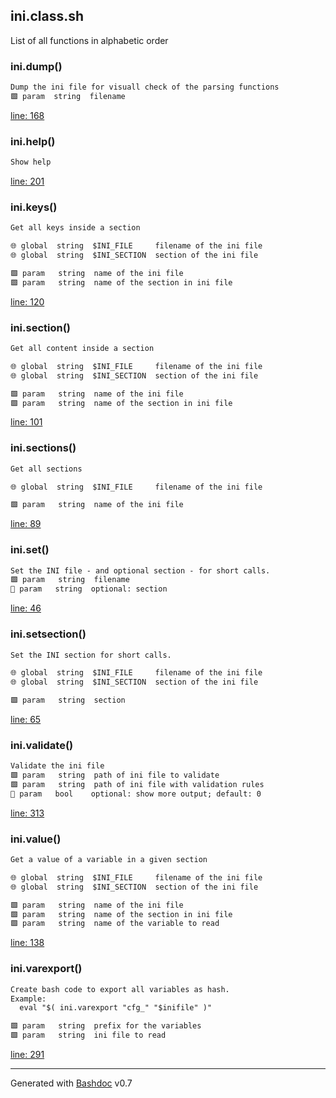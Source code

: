 ## ini.class.sh

List of all functions in alphabetic order

### ini.dump()

```txt
Dump the ini file for visuall check of the parsing functions
🟩 param  string  filename
```

[line: 168](https://github.com/axelhahn/bash_iniparser/blob/main/ini.class.sh#L168)

### ini.help()

```txt
Show help
```

[line: 201](https://github.com/axelhahn/bash_iniparser/blob/main/ini.class.sh#L201)

### ini.keys()

```txt
Get all keys inside a section

🌐 global  string  $INI_FILE     filename of the ini file
🌐 global  string  $INI_SECTION  section of the ini file

🟩 param   string  name of the ini file
🟩 param   string  name of the section in ini file
```

[line: 120](https://github.com/axelhahn/bash_iniparser/blob/main/ini.class.sh#L120)

### ini.section()

```txt
Get all content inside a section

🌐 global  string  $INI_FILE     filename of the ini file
🌐 global  string  $INI_SECTION  section of the ini file

🟩 param   string  name of the ini file
🟩 param   string  name of the section in ini file
```

[line: 101](https://github.com/axelhahn/bash_iniparser/blob/main/ini.class.sh#L101)

### ini.sections()

```txt
Get all sections

🌐 global  string  $INI_FILE     filename of the ini file

🟩 param   string  name of the ini file
```

[line: 89](https://github.com/axelhahn/bash_iniparser/blob/main/ini.class.sh#L89)

### ini.set()

```txt
Set the INI file - and optional section - for short calls.
🟩 param   string  filename
🔹 param   string  optional: section
```

[line: 46](https://github.com/axelhahn/bash_iniparser/blob/main/ini.class.sh#L46)

### ini.setsection()

```txt
Set the INI section for short calls.

🌐 global  string  $INI_FILE     filename of the ini file
🌐 global  string  $INI_SECTION  section of the ini file

🟩 param   string  section
```

[line: 65](https://github.com/axelhahn/bash_iniparser/blob/main/ini.class.sh#L65)

### ini.validate()

```txt
Validate the ini file
🟩 param   string  path of ini file to validate
🟩 param   string  path of ini file with validation rules
🔹 param   bool    optional: show more output; default: 0
```

[line: 313](https://github.com/axelhahn/bash_iniparser/blob/main/ini.class.sh#L313)

### ini.value()

```txt
Get a value of a variable in a given section

🌐 global  string  $INI_FILE     filename of the ini file
🌐 global  string  $INI_SECTION  section of the ini file

🟩 param   string  name of the ini file
🟩 param   string  name of the section in ini file
🟩 param   string  name of the variable to read
```

[line: 138](https://github.com/axelhahn/bash_iniparser/blob/main/ini.class.sh#L138)

### ini.varexport()

```txt
Create bash code to export all variables as hash.
Example:
  eval "$( ini.varexport "cfg_" "$inifile" )"

🟩 param   string  prefix for the variables
🟩 param   string  ini file to read
```

[line: 291](https://github.com/axelhahn/bash_iniparser/blob/main/ini.class.sh#L291)

- - -
Generated with [Bashdoc](https://github.com/axelhahn/bashdoc) v0.7
